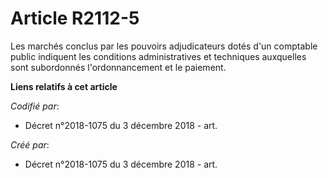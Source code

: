 # Article R2112-5

Les marchés conclus par les pouvoirs adjudicateurs dotés d'un comptable public indiquent les conditions administratives et
techniques auxquelles sont subordonnés l'ordonnancement et le paiement.

**Liens relatifs à cet article**

_Codifié par_:

  - Décret n°2018-1075 du 3 décembre 2018 - art.

_Créé par_:

  - Décret n°2018-1075 du 3 décembre 2018 - art.
